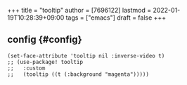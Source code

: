 +++
title = "tooltip"
author = [7696122]
lastmod = 2022-01-19T10:28:39+09:00
tags = ["emacs"]
draft = false
+++

## config {#config}

```elisp
(set-face-attribute 'tooltip nil :inverse-video t)
;; (use-package! tooltip
;;   :custom
;;   (tooltip ((t (:background "magenta")))))
```
